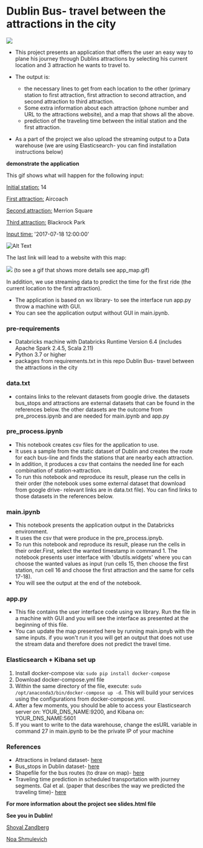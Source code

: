 # Dublin Bus- travel between the attractions in the city
![](https://i.imgur.com/rl7NZOs.jpg)

+ This project presents an application that offers the user an easy way to plane his journey through Dublins attractions by selecting his current location and 3 attraction he wants to travel to. 
+ The output is:

   + the necessary lines to get from each location to the other (primary station to first attraction, first attraction to second attraction, and second attraction to third attraction.
   + Some extra information about each attraction (phone number and URL to the attractions website), and a map that shows all the above.
   + prediction of the traveling time between the initial station and the first attraction.
 + As a part of the project we also upload the streaming output to a Data warehouse (we are using Elasticsearch- you can find installation instructions below)

**demonstrate the application**

This gif shows what will happen for the following input:

<ins>Initial station:</ins> 14

<ins>First attraction:</ins> Aircoach

<ins>Second attraction:</ins> Merrion Square

<ins>Third attraction:</ins> Blackrock Park

<ins>Input time:</ins> '2017-07-18 12:00:00'

![Alt Text](https://i.imgur.com/HiHYp2f.gif)


The last link will lead to a website with this map:

![](https://i.imgur.com/FbQ93HZ.png)
(to see a gif that shows more details see app_map.gif)


In addition, we use streaming data to predict the time for the first ride (the current location to the first attraction).
- The application is based on wx library- to see the interface run app.py throw a machine with GUI.
- You can see the application output without GUI in main.ipynb.

### pre-requirements
-	Databricks machine with Databricks Runtime Version 6.4 (includes Apache Spark 2.4.5, Scala 2.11)
-	Python 3.7 or higher
-	packages from requirements.txt in this repo
Dublin Bus- travel between the attractions in the city

### data.txt
- contains links to the relevant datasets from google drive. the datasets bus_stops and attractions are external datasets that can be found in the references below. the other datasets are the outcome from pre_process.ipynb and are needed for main.ipynb and app.py

### pre_process.ipynb
-	This notebook creates csv files for the application to use.
-	It uses a sample from the static dataset of Dublin and creates the route for each bus-line and finds the stations that are nearby each attraction.
-	In addition, it produces a csv that contains the needed line for each combination of station->attraction. 
-	To run this notebook and reproduce its result, please run the cells in their order (the notebook uses some external dataset that download from google drive- relevant links are in data.txt file). You can find links to those datasets in the references below.

### main.ipynb
-	This notebook presents the application output in the Databricks environment. 
-	It uses the csv that were produce in the pre_process.ipnyb.
-	To run this notebook and reproduce its result, please run the cells in their order.First, select the wanted timestamp in command 1. The notebook presents user interface with 'dbutils.widgets' where you can choose the wanted values as input (run cells 15, then choose the first station, run cell 16 and choose the first attraction and the same for cells 17-18).
-	 You will see the output at the end of the notebook.

### app.py
-	This file contains the user interface code using wx library. Run the file in a machine with GUI and you will see the interface as presented at the beginning of this file.
-	You can update the map presented here by running main.ipnyb with the same inputs. if you won't run it you will get an output that does not use the stream data and therefore does not predict the travel time.

### Elasticsearch + Kibana set up
1. Install docker-compose via: `sudo pip install docker-compose` 
2. Download docker-compose.yml file
3. Within the same directory of the file, execute: `sudo /opt/anaconda3/bin/docker-compose up -d`.
This will build your services using the configurations from docker-compose.yml.
4. After a few moments, you should be able to access your Elasticsearch server on: YOUR_DNS_NAME:9200, and Kibana on: YOUR_DNS_NAME:5601
5. If you want to write to the data warehouse, change the esURL variable in command 27 in main.ipynb to be the private IP of your machine

### References
-	Attractions in Ireland dataset-  [here](https://data.gov.ie/dataset/attractions)
-	Bus_stops in Dublin dataset-  [here](https://hub.arcgis.com/datasets/EsriIreland::dublin-bus-stops)
-	Shapefile for the bus routes (to draw on map)-  [here](https://hub.arcgis.com/datasets/f3cd2313a3e849a798da2dbc68835c77_7?geometry=-6.362%2C53.319%2C-6.145%2C53.355&selectedAttribute=Shape__Length)
-	Traveling time prediction in scheduled transportation with journey segments. Gal et al. (paper that describes the way we predicted the traveling time)-   [here](https://www.sciencedirect.com/science/article/abs/pii/S0306437915002112)

__For more information about the project see slides.html file__

**See you in Dublin!**

[Shoval Zandberg](https://github.com/shoval-z)

[Noa Shmulevich](https://github.com/noashmul)
